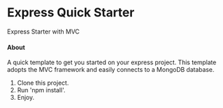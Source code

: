 # Express Quick Starter
Express Starter with MVC

 #### About
A quick template to get you started on your express project.
This template adopts the MVC framework and easily connects to a MongoDB database.



1. Clone this project.
2. Run 'npm install'.
3. Enjoy.
